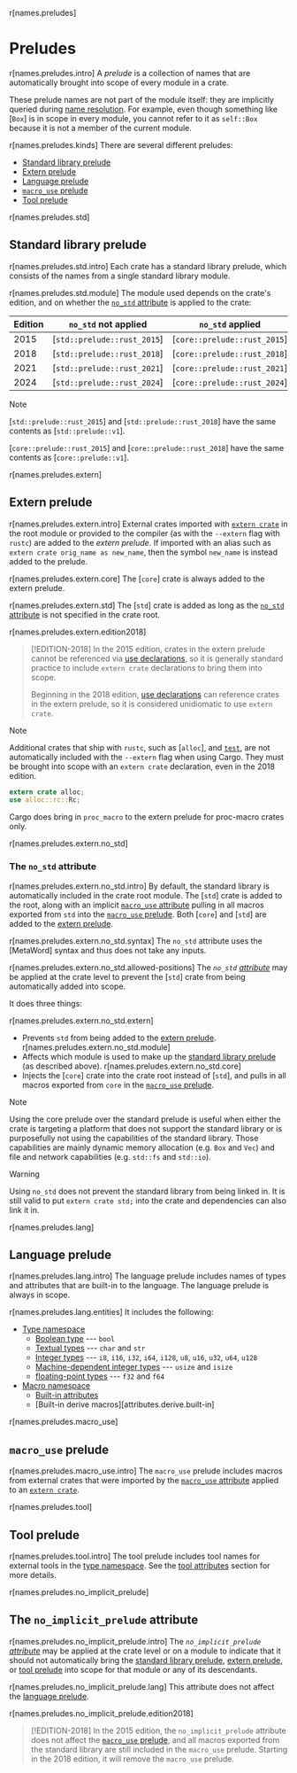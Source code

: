 r[names.preludes]
# Preludes

r[names.preludes.intro]
A *prelude* is a collection of names that are automatically brought into scope
of every module in a crate.

These prelude names are not part of the module itself: they are implicitly
queried during [name resolution]. For example, even though something like
[`Box`] is in scope in every module, you cannot refer to it as `self::Box`
because it is not a member of the current module.

r[names.preludes.kinds]
There are several different preludes:

- [Standard library prelude]
- [Extern prelude]
- [Language prelude]
- [`macro_use` prelude]
- [Tool prelude]

r[names.preludes.std]
## Standard library prelude

r[names.preludes.std.intro]
Each crate has a standard library prelude, which consists of the names from a single standard library module.

r[names.preludes.std.module]
The module used depends on the crate's edition, and on whether the [`no_std` attribute] is applied to the crate:

Edition | `no_std` not applied        | `no_std` applied
--------| --------------------------- | ----------------------------
2015    | [`std::prelude::rust_2015`] | [`core::prelude::rust_2015`]
2018    | [`std::prelude::rust_2018`] | [`core::prelude::rust_2018`]
2021    | [`std::prelude::rust_2021`] | [`core::prelude::rust_2021`]
2024    | [`std::prelude::rust_2024`] | [`core::prelude::rust_2024`]

> [!NOTE]
> [`std::prelude::rust_2015`] and [`std::prelude::rust_2018`] have the same contents as [`std::prelude::v1`].
>
> [`core::prelude::rust_2015`] and [`core::prelude::rust_2018`] have the same contents as [`core::prelude::v1`].

r[names.preludes.extern]
## Extern prelude

r[names.preludes.extern.intro]
External crates imported with [`extern crate`] in the root module or provided
to the compiler (as with the `--extern` flag with `rustc`) are added to the
*extern prelude*. If imported with an alias such as `extern crate orig_name as
new_name`, then the symbol `new_name` is instead added to the prelude.

r[names.preludes.extern.core]
The [`core`] crate is always added to the extern prelude.

r[names.preludes.extern.std]
The [`std`] crate is added as long as the [`no_std` attribute] is not specified in the crate root.

r[names.preludes.extern.edition2018]
> [!EDITION-2018]
> In the 2015 edition, crates in the extern prelude cannot be referenced via [use declarations], so it is generally standard practice to include `extern crate` declarations to bring them into scope.
>
> Beginning in the 2018 edition, [use declarations] can reference crates in the extern prelude, so it is considered unidiomatic to use `extern crate`.

> [!NOTE]
> Additional crates that ship with `rustc`, such as [`alloc`], and [`test`](mod@test), are not automatically included with the `--extern` flag when using Cargo. They must be brought into scope with an `extern crate` declaration, even in the 2018 edition.
>
> ```rust
> extern crate alloc;
> use alloc::rc::Rc;
> ```
>
> Cargo does bring in `proc_macro` to the extern prelude for proc-macro crates only.

<!--
See https://github.com/rust-lang/rust/issues/57288 for more about the
alloc/test limitation.
-->

r[names.preludes.extern.no_std]
### The `no_std` attribute

r[names.preludes.extern.no_std.intro]
By default, the standard library is automatically included in the crate root module. The [`std`] crate is added to the root, along with an implicit [`macro_use` attribute] pulling in all macros exported from `std` into the [`macro_use` prelude]. Both [`core`] and [`std`] are added to the [extern prelude].

r[names.preludes.extern.no_std.syntax]
The `no_std` attribute uses the [MetaWord] syntax and thus does not take any inputs.

r[names.preludes.extern.no_std.allowed-positions]
The *`no_std` [attribute]* may be applied at the crate level to prevent the [`std`] crate from being automatically added into scope.

It does three things:

r[names.preludes.extern.no_std.extern]
* Prevents `std` from being added to the [extern prelude](#extern-prelude).
r[names.preludes.extern.no_std.module]
* Affects which module is used to make up the [standard library prelude] (as described above).
r[names.preludes.extern.no_std.core]
* Injects the [`core`] crate into the crate root instead of [`std`], and pulls in all macros exported from `core` in the [`macro_use` prelude].

> [!NOTE]
> Using the core prelude over the standard prelude is useful when either the crate is targeting a platform that does not support the standard library or is purposefully not using the capabilities of the standard library. Those capabilities are mainly dynamic memory allocation (e.g. `Box` and `Vec`) and file and network capabilities (e.g. `std::fs` and `std::io`).

> [!WARNING]
> Using `no_std` does not prevent the standard library from being linked in. It is still valid to put `extern crate std;` into the crate and dependencies can also link it in.

r[names.preludes.lang]
## Language prelude

r[names.preludes.lang.intro]
The language prelude includes names of types and attributes that are built-in
to the language. The language prelude is always in scope.

r[names.preludes.lang.entities]
It includes the following:

* [Type namespace]
    * [Boolean type] --- `bool`
    * [Textual types] --- `char` and `str`
    * [Integer types] --- `i8`, `i16`, `i32`, `i64`, `i128`, `u8`, `u16`, `u32`, `u64`, `u128`
    * [Machine-dependent integer types] --- `usize` and `isize`
    * [floating-point types] --- `f32` and `f64`
* [Macro namespace]
    * [Built-in attributes]
    * [Built-in derive macros][attributes.derive.built-in]

r[names.preludes.macro_use]
## `macro_use` prelude

r[names.preludes.macro_use.intro]
The `macro_use` prelude includes macros from external crates that were
imported by the [`macro_use` attribute] applied to an [`extern crate`].

r[names.preludes.tool]
## Tool prelude

r[names.preludes.tool.intro]
The tool prelude includes tool names for external tools in the [type
namespace]. See the [tool attributes] section for more details.

r[names.preludes.no_implicit_prelude]
## The `no_implicit_prelude` attribute

r[names.preludes.no_implicit_prelude.intro]
The *`no_implicit_prelude` [attribute]* may be applied at the crate level or
on a module to indicate that it should not automatically bring the [standard
library prelude], [extern prelude], or [tool prelude] into scope for that
module or any of its descendants.

r[names.preludes.no_implicit_prelude.lang]
This attribute does not affect the [language prelude].

r[names.preludes.no_implicit_prelude.edition2018]
> [!EDITION-2018]
> In the 2015 edition, the `no_implicit_prelude` attribute does not affect the [`macro_use` prelude], and all macros exported from the standard library are still included in the `macro_use` prelude. Starting in the 2018 edition, it will remove the `macro_use` prelude.

[`extern crate`]: ../items/extern-crates.md
[`macro_use` attribute]: ../macros-by-example.md#the-macro_use-attribute
[`macro_use` prelude]: #macro_use-prelude
[`no_std` attribute]: #the-no_std-attribute
[attribute]: ../attributes.md
[Boolean type]: ../types/boolean.md
[Built-in attributes]: ../attributes.md#built-in-attributes-index
[extern prelude]: #extern-prelude
[floating-point types]: ../types/numeric.md#floating-point-types
[Integer types]: ../types/numeric.md#integer-types
[Language prelude]: #language-prelude
[Machine-dependent integer types]: ../types/numeric.md#machine-dependent-integer-types
[Macro namespace]: namespaces.md
[name resolution]: name-resolution.md
[Standard library prelude]: #standard-library-prelude
[Textual types]: ../types/textual.md
[tool attributes]: ../attributes.md#tool-attributes
[Tool prelude]: #tool-prelude
[Type namespace]: namespaces.md
[use declarations]: ../items/use-declarations.md
